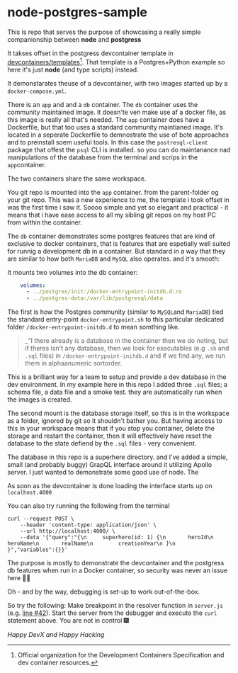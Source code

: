 # node-postgres-sample

This is repo that serves the purpose of showcasing a really simple companionship between **node** and **postgress**

It takses offset in the postgress devcontainer template in [devcontainers/templates](https://github.com/devcontainers/templates/tree/main/src/postgres/.devcontainer)[^devcontainer]. That template is a Postgres+Python example so here it's just **node** (and type scripts) instead.

[^devcontainer]:Official organization for the Development Containers Specification and dev container resources.

It demonstarates theuse of a devcontainer, with two images started up by a `docker-compose.yml`.

There is an `app` and and a `db` container. The `db` container uses the community maintained image. It doesn'te ven make use af a docker file, as this image is really all that's needed. The `app` container does have a Dockerfile, but that too uses a standard community maintianed image. It's located in a seperate Dockerfile to demnostrate the use of bote approaches and to preinstall soem useful tools. In this case the `postresql-client` package that offest the `psql` CLI is installed. so you can do maintanance nad manipulations of the database from the terminal and scrips in the `app`container.

The two containers share the same workspace.

You git repo is mounted into the `app` container. from the parent-folder og your git repo. This was a new experience to me, the template i took offset in was the first time i saw it. Soooo simple and yet so elegant and practical - it means that i have ease access to all my sibling git repos on my host PC from within the container.

The `db` container demonstrates some postgres features that are kind of exclusive to docker containers, that is features that are espetially well suited for runnig a development db in a container. But standard in a way that they are similar to how both `MariaDB` and `MySQL` also operates. and it's smooth:

It mounts two volumes into the db container:

```yaml
    volumes:
      - ../postgres/init:/docker-entrypoint-initdb.d:ro 
      - ../postgres-data:/var/lib/postgresql/data
```
The first is how the Postgres community (similar to `MySQL`and `MariaDB`) tied the standard entry-point `docker-entrypoint.sh` to this particular dedicated folder `/docker-entrypoint-initdb.d` to mean somthing like. 

>_"I there already is a database in the container then we do noting, but if theres isn't any database, then we look for executables (e.g  `.sh` and `.sql` files) in `/docker-entrypoint-initdb.d` and if we find any, we run them in alphaanumeric sortorder.

This is a brilliant way for a team to setup and provide a dev database in the dev environment. In my example here in this repo I added three `.sql` files; a schema file, a data file and a smoke test. they are automatically run when the images is created. 

The second  mount is the database storage itself, so this is in the workspace as a folder, ignored by git so it shouldn't bather you. But having access to this in your workspace means that if you stop you container, delete the storage and restart the container, then it will effectively have reset the database to the state defiend by the `.sql` files - very convenient.

The database in this repo is a superhere directory. and I've added a simple, small (and probably buggy) GrapQL interface around it utilizing Apollo server. I just wanted to demonstrate some good use of node. The  

As soon as the devcontainer is done loading the interface starts up on `localhost.4000` 

You can also try running the following from the terminal

```shell
curl --request POST \
    --header 'content-type: application/json' \
    --url http://localhost:4000/ \
    --data '{"query":"{\n     superhero(id: 1) {\n       heroId\n       heroName\n       realName\n        creationYear\n }\n   }","variables":{}}' 
```

The purpose is mostly to demonstrate the devcontainer and the postgress db features when run in a Docker container, so security was never an issue here 🤷‍♀️

Oh - and by the way, debugging is set-up to work out-of-the-box.

So try the following: Make breakpoint in the resolver function in `server.js` (e.g. [line #42](https://github.com/lakruzz/node-postgres-sample/blob/95e3253217265050ac32b4786c2e6444184a00f2/server.js#L42)). Start the server from the debugger and execute the `curl` statement above. You are not in control 🎆

_Happy DevX and Happy Hacking_

